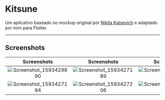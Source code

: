 # Kitsune

Um aplicativo baseado no mockup original por [Nikita Katsevich](https://dribbble.com/shots/11173912-Game-Price-Tracker-App) e adaptado por mim para Flutter.

---

## Screenshots

|                                                          Screenshots                                                           |                                                          Screenshots                                                           |                                                          Screenshots                                                           |
| :----------------------------------------------------------------------------------------------------------------------------: | :----------------------------------------------------------------------------------------------------------------------------: | :----------------------------------------------------------------------------------------------------------------------------: |
| ![Screenshot_1593429890](https://user-images.githubusercontent.com/30444471/86828940-3bc42c80-c06a-11ea-9289-48df6fce58f1.png) | ![Screenshot_1593427189](https://user-images.githubusercontent.com/30444471/86829008-50082980-c06a-11ea-94b8-b7e7d56496d4.png) | ![Screenshot_1593427192](https://user-images.githubusercontent.com/30444471/86829216-89409980-c06a-11ea-8cdd-7fb3f2080015.png) |
| ![Screenshot_1593427194](https://user-images.githubusercontent.com/30444471/86829107-66ae8080-c06a-11ea-8fd1-ca4f2ff76e65.png) | ![Screenshot_1593427206](https://user-images.githubusercontent.com/30444471/86829345-ae350c80-c06a-11ea-9b14-4e94c9d0cb57.png) | ![Screenshot_1593427318](https://user-images.githubusercontent.com/30444471/85999818-1a689e00-b9e3-11ea-9cfa-1e60ed00539e.png) |
